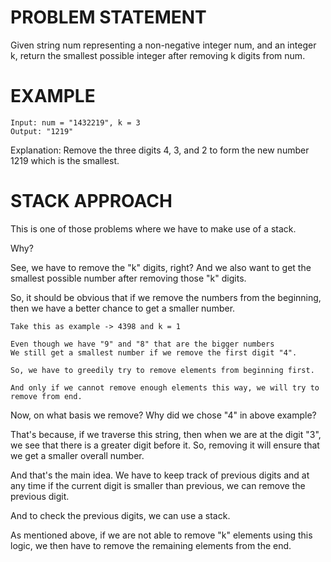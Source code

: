 # PROBLEM STATEMENT

Given string num representing a non-negative integer num, and an integer k, return the smallest possible integer after removing k digits from num.

# EXAMPLE

    Input: num = "1432219", k = 3
    Output: "1219"

Explanation: Remove the three digits 4, 3, and 2 to form the new number 1219 which is the smallest.

# STACK APPROACH

This is one of those problems where we have to make use of a stack.

Why?

See, we have to remove the "k" digits, right? And we also want to get the smallest possible number after removing those "k" digits.

So, it should be obvious that if we remove the numbers from the beginning, then we have a better chance to get a smaller number.

	Take this as example -> 4398 and k = 1
	
	Even though we have "9" and "8" that are the bigger numbers
	We still get a smallest number if we remove the first digit "4".
	
	So, we have to greedily try to remove elements from beginning first.
	
	And only if we cannot remove enough elements this way, we will try to remove from end.
	
Now, on what basis we remove? Why did we chose "4" in above example?

That's because, if we traverse this string, then when we are at the digit "3", we see that there is a greater digit before it. So, removing it will ensure that we get a smaller overall number.

And that's the main idea. We have to keep track of previous digits and at any time if the current digit is smaller than previous, we can remove the previous digit.

And to check the previous digits, we can use a stack.

As mentioned above, if we are not able to remove "k" elements using this logic, we then have to remove the remaining elements from the end.